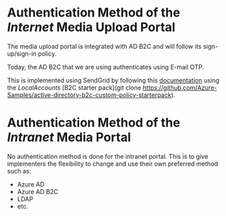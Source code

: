 # Authentication Method of the _Internet_ Media Upload Portal

The media upload portal is integrated with AD B2C and will follow its sign-up/sign-in policy.

Today, the AD B2C that we are using authenticates using E-mail OTP.

This is implemented using SendGrid by following this [documentation](https://docs.microsoft.com/en-us/azure/active-directory-b2c/custom-email-sendgrid) using the _LocalAccounts_ [B2C starter pack](git clone https://github.com/Azure-Samples/active-directory-b2c-custom-policy-starterpack).



# Authentication Method of the _Intranet_ Media Portal

No authentication method is done for the intranet portal. This is to give implementers the flexibility to change and use their own preferred method such as:

- Azure AD
- Azure AD B2C
- LDAP
- etc.